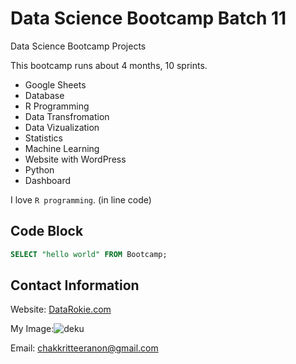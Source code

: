 # Data Science Bootcamp Batch 11
Data Science Bootcamp Projects

This bootcamp runs about 4 months, 10 sprints.

- Google Sheets
- Database
- R Programming
- Data Transfromation
- Data Vizualization
- Statistics
- Machine Learning
- Website with WordPress
- Python
- Dashboard

I love `R programming`. (in line code)

## Code Block
```sql
SELECT "hello world" FROM Bootcamp;
```

## Contact Information
Website: [DataRokie.com](https://datarockie.com)


My Image:![deku](https://github.com/user-attachments/assets/ca8e8f4c-a336-4302-8836-d71b9ddf8265)

Email: chakkritteeranon@gmail.com
